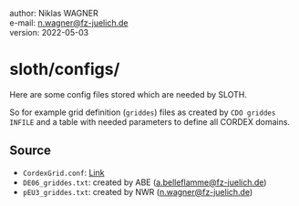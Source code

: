 author: Niklas WAGNER    
e-mail: n.wagner@fz-juelich.de   
version: 2022-05-03

# sloth/configs/
Here are some config files stored which are needed by SLOTH.   

So for example grid definition (`griddes`) files as created by 
`CDO griddes INFILE` and a table with needed parameters to define all CORDEX 
domains.   

## Source
- `CordexGrid.conf`: [Link](http://is-enes-data.github.io/cordex_archive_specifications.pdf)
- `DE06_griddes.txt`: created by ABE (a.belleflamme@fz-juelich.de)  
- `pEU3_griddes.txt`: created by NWR (n.wagner@fz-juelich.de)
